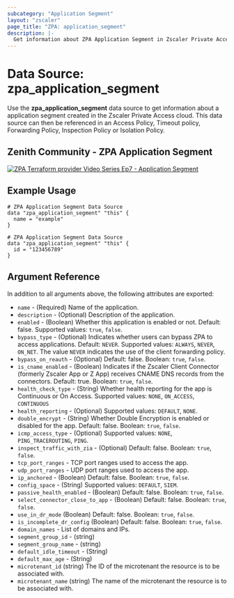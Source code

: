 ```yaml
---
subcategory: "Application Segment"
layout: "zscaler"
page_title: "ZPA: application_segment"
description: |-
  Get information about ZPA Application Segment in Zscaler Private Access cloud.
---
```


# Data Source: zpa_application_segment

Use the **zpa_application_segment** data source to get information about a application segment created in the Zscaler Private Access cloud. This data source can then be referenced in an Access Policy, Timeout policy, Forwarding Policy, Inspection Policy or Isolation Policy.

## Zenith Community - ZPA Application Segment

[![ZPA Terraform provider Video Series Ep7 - Application Segment](https://raw.githubusercontent.com/zscaler/terraform-provider-zpa/master/images/zpa_application_segments.svg)](https://community.zscaler.com/zenith/s/question/0D54u00009evlEXCAY/video-zpa-terraform-provider-video-series-ep7-zpa-application-segment)

## Example Usage

```hcl
# ZPA Application Segment Data Source
data "zpa_application_segment" "this" {
  name = "example"
}
```

```hcl
# ZPA Application Segment Data Source
data "zpa_application_segment" "this" {
  id = "123456789"
}
```

## Argument Reference

In addition to all arguments above, the following attributes are exported:

* `name` - (Required) Name of the application.
* `description` - (Optional) Description of the application.
* `enabled` - (Boolean) Whether this application is enabled or not. Default: false. Supported values: `true`, `false`.
* `bypass_type` - (Optional) Indicates whether users can bypass ZPA to access applications. Default: `NEVER`. Supported values: `ALWAYS`, `NEVER`, `ON_NET`. The value `NEVER` indicates the use of the client forwarding policy.
* `bypass_on_reauth` - (Optional) Default: false. Boolean: `true`, `false`.
* `is_cname_enabled` - (Boolean) Indicates if the Zscaler Client Connector (formerly Zscaler App or Z App) receives CNAME DNS records from the connectors. Default: true. Boolean: `true`, `false`.
* `health_check_type` - (String) Whether health reporting for the app is Continuous or On Access. Supported values: `NONE`, `ON_ACCESS`, `CONTINUOUS`
* `health_reporting` - (Optional) Supported values: `DEFAULT`, `NONE`.
* `double_encrypt` - (String) Whether Double Encryption is enabled or disabled for the app. Default: false. Boolean: `true`, `false`.
* `icmp_access_type` - (Optional) Supported values: `NONE`, `PING_TRACEROUTING`, `PING`.
* `inspect_traffic_with_zia` - (Optional) Default: false. Boolean: `true`, `false`.
* `tcp_port_ranges` - TCP port ranges used to access the app.
* `udp_port_ranges` - UDP port ranges used to access the app.
* `ip_anchored` - (Boolean) Default: false. Boolean: `true`, `false`.
* `config_space` - (String) Supported values: `DEFAULT`, `SIEM`.
* `passive_health_enabled` - (Boolean) Default: false. Boolean: `true`, `false`.
* `select_connector_close_to_app` - (Boolean) Default: false. Boolean: `true`, `false`.
* `use_in_dr_mode` (Boolean) Default: false. Boolean: `true`, `false`.
* `is_incomplete_dr_config` (Boolean) Default: false. Boolean: `true`, `false`.
* `domain_names` - List of domains and IPs.
* `segment_group_id` - (string)
* `segment_group_name` - (string)
* `default_idle_timeout` - (String)
* `default_max_age` - (String)
* `microtenant_id` (string) The ID of the microtenant the resource is to be associated with.
* `microtenant_name` (string) The name of the microtenant the resource is to be associated with.
